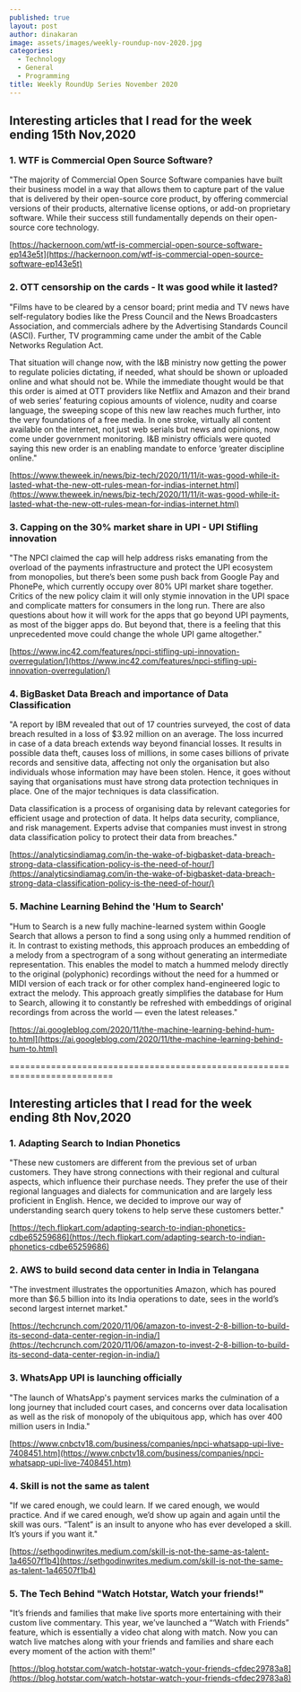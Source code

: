 ```yaml
---
published: true
layout: post
author: dinakaran
image: assets/images/weekly-roundup-nov-2020.jpg
categories:
  - Technology
  - General
  - Programming
title: Weekly RoundUp Series November 2020
---
```


## Interesting articles that I read for the week ending 15th Nov,2020


### 1. WTF is Commercial Open Source Software?

"The majority of Commercial Open Source Software companies have built their business model in a way that allows them to capture part of the value that is delivered by their open-source core product, by offering commercial versions of their products, alternative license options, or add-on proprietary software. While their success still fundamentally depends on their open-source core technology.

[https://hackernoon.com/wtf-is-commercial-open-source-software-ep143e5t](https://hackernoon.com/wtf-is-commercial-open-source-software-ep143e5t) 

### 2. OTT censorship on the cards - It was good while it lasted? 

"Films have to be cleared by a censor board; print media and TV news have self-regulatory bodies like the Press Council and the News Broadcasters Association, and commercials adhere by the Advertising Standards Council (ASCI). Further, TV programming came under the ambit of the Cable Networks Regulation Act.

That situation will change now, with the I&B ministry now getting the power to regulate policies dictating, if needed, what should be shown or uploaded online and what should not be. While the immediate thought would be that this order is aimed at OTT providers like Netflix and Amazon and their brand of web series’ featuring copious amounts of violence, nudity and coarse language, the sweeping scope of this new law reaches much further, into the very foundations of a free media. 
In one stroke, virtually all content available on the internet, not just web serials but news and opinions, now come under government monitoring. I&B ministry officials were quoted saying this new order is an enabling mandate to enforce ‘greater discipline online."

[https://www.theweek.in/news/biz-tech/2020/11/11/it-was-good-while-it-lasted-what-the-new-ott-rules-mean-for-indias-internet.html](https://www.theweek.in/news/biz-tech/2020/11/11/it-was-good-while-it-lasted-what-the-new-ott-rules-mean-for-indias-internet.html)

### 3. Capping on the 30% market share in UPI - UPI Stifling innovation

"The NPCI claimed the cap will help address risks emanating from the overload of the payments infrastructure and protect the UPI ecosystem from monopolies, but there’s been some push back from Google Pay and PhonePe, which currently occupy over 80% UPI market share together.
Critics of the new policy claim it will only stymie innovation in the UPI space and complicate matters for consumers in the long run. There are also questions about how it will work for the apps that go beyond UPI payments, as most of the bigger apps do. But beyond that, there is a feeling that this unprecedented move could change the whole UPI game altogether."


[https://www.inc42.com/features/npci-stifling-upi-innovation-overregulation/](https://www.inc42.com/features/npci-stifling-upi-innovation-overregulation/)

### 4.  BigBasket Data Breach and importance of Data Classification 

"A report by IBM revealed that out of 17 countries surveyed, the cost of data breach resulted in a loss of $3.92 million on an average. The loss incurred in case of a data breach extends way beyond financial losses. It results in possible data theft, causes loss of millions, in some cases billions of private records and sensitive data, affecting not only the organisation but also individuals whose information may have been stolen. Hence, it goes without saying that organisations must have strong data protection techniques in place. One of the major techniques is data classification.

Data classification is a process of organising data by relevant categories for efficient usage and protection of data. It helps data security, compliance, and risk management. Experts advise that companies must invest in strong data classification policy to protect their data from breaches."

[https://analyticsindiamag.com/in-the-wake-of-bigbasket-data-breach-strong-data-classification-policy-is-the-need-of-hour/](https://analyticsindiamag.com/in-the-wake-of-bigbasket-data-breach-strong-data-classification-policy-is-the-need-of-hour/)

### 5. Machine Learning Behind the 'Hum to Search' 

"Hum to Search is a new fully machine-learned system within Google Search that allows a person to find a song using only a hummed rendition of it. In contrast to existing methods, this approach produces an embedding of a melody from a spectrogram of a song without generating an intermediate representation. This enables the model to match a hummed melody directly to the original (polyphonic) recordings without the need for a hummed or MIDI version of each track or for other complex hand-engineered logic to extract the melody. This approach greatly simplifies the database for Hum to Search, allowing it to constantly be refreshed with embeddings of original recordings from across the world — even the latest releases."

[https://ai.googleblog.com/2020/11/the-machine-learning-behind-hum-to.html](https://ai.googleblog.com/2020/11/the-machine-learning-behind-hum-to.html)


==========================================================================


## Interesting articles that I read for the week ending 8th Nov,2020


### 1. Adapting Search to Indian Phonetics

"These new customers are different from the previous set of urban customers. They have strong connections with their regional and cultural aspects, which influence their purchase needs. They prefer the use of their regional languages and dialects for communication and are largely less proficient in English. Hence, we decided to improve our way of understanding search query tokens to help serve these customers better."

[https://tech.flipkart.com/adapting-search-to-indian-phonetics-cdbe65259686](https://tech.flipkart.com/adapting-search-to-indian-phonetics-cdbe65259686)

### 2. AWS to build second data center in India in Telangana 

"The investment illustrates the opportunities Amazon, which has poured more than $6.5 billion into its India operations to date, sees in the world’s second largest internet market."

[https://techcrunch.com/2020/11/06/amazon-to-invest-2-8-billion-to-build-its-second-data-center-region-in-india/](https://techcrunch.com/2020/11/06/amazon-to-invest-2-8-billion-to-build-its-second-data-center-region-in-india/)

### 3. WhatsApp UPI is  launching officially

"The launch of WhatsApp's payment services marks the culmination of a long journey that included court cases, and concerns over data localisation as well as the risk of monopoly of the ubiquitous app, which has over 400 million users in India."

[https://www.cnbctv18.com/business/companies/npci-whatsapp-upi-live-7408451.htm](https://www.cnbctv18.com/business/companies/npci-whatsapp-upi-live-7408451.htm)

### 4. Skill is not the same as talent

"If we cared enough, we could learn. If we cared enough, we would practice. And if we cared enough, we’d show up again and again until the skill was ours. “Talent” is an insult to anyone who has ever developed a skill. It’s yours if you want it."

[https://sethgodinwrites.medium.com/skill-is-not-the-same-as-talent-1a46507f1b4](https://sethgodinwrites.medium.com/skill-is-not-the-same-as-talent-1a46507f1b4)

### 5. The Tech Behind "Watch Hotstar, Watch your friends!"

"It’s friends and families that make live sports more entertaining with their custom live commentary. This year, we’ve launched a “‘Watch with Friends” feature, which is essentially a video chat along with match. Now you can watch live matches along with your friends and families and share each every moment of the action with them!"

[https://blog.hotstar.com/watch-hotstar-watch-your-friends-cfdec29783a8](https://blog.hotstar.com/watch-hotstar-watch-your-friends-cfdec29783a8)
